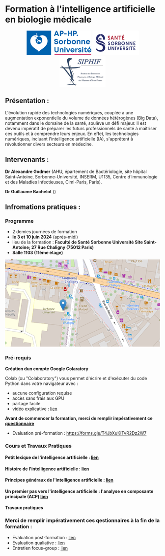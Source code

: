 # Formation à l'intelligence artificielle en biologie médicale

<p align="center">
  <img src="Images/logo_sorbonne_aphp.jpg" width=ZZ" height="80">
  <img src="Images/SU-sorbonne.webp" width="150" height="80">
  <img src="Images/siphif.jpg" width="150" height="100">
</p>

<p align="center">
  
</p>


## Présentation :
L'évolution rapide des technologies numériques, couplée à une augmentation exponentielle du volume de données hétérogènes (Big Data), notamment dans le domaine de la santé, soulève un défi majeur. Il est devenu impératif de préparer les futurs professionnels de santé à maîtriser ces outils et à comprendre leurs enjeux. En effet, les technologies numériques, incluant l'intelligence artificielle (IA), s'apprêtent à révolutionner divers secteurs en médecine.

## Intervenants :
**Dr Alexandre Godmer** (AHU, épartement de Bactériologie, site hôpital Saint-Antoine, Sorbonne-Université, INSERM, U1135, Centre d’Immunologie et des Maladies Infectieuses, Cimi-Paris, Paris).

**Dr Guillaume Bachelot** () 

## Infromations pratiques :

### Programme
- 2 demies journées de formation 
- **le 3 et 10 juin 2024** (après-midi)
- lieu de la formation : **Faculté de Santé Sorbonne Université Site Saint-Antoine; 27 Rue Chaligny (75012 Paris)**
- **Salle 1103 (11ème étage)**
<p align="center">
  <img src="Images/lieuSU.png">
</p>


### Pré-requis
**Création dun compte Google Colaratory**

 Colab (ou "Colaboratory") vous permet d'écrire et d'exécuter du code Python dans votre navigateur avec :

- aucune configuration requise
- accès sans frais aux GPU
- partage facile
- vidéo explicative : [lien](https://www.youtube.com/watch?v=inN8seMm7UI)

**Avant de commencer la formation, merci de remplir impérativement ce [questionnaire](https://forms.gle/T4JbXuKiTvR2Dz2W7)**
- Evaluation pré-formation : https://forms.gle/T4JbXuKiTvR2Dz2W7

### Cours et Travaux Pratiques

#### Petit lexique de l'intelligence artificielle : [lien](Cours/lexiqueIA.md)

#### Histoire de l'intelligence artificielle : [lien](Cours/HistoireIA.md)

#### Principes généraux de l'intelligence artificielle : [lien](Cours/PGIA.md)

#### Un premier pas vers l'intelligence artificielle : l'analyse en composante principale (ACP) [lien](Cours/HistoireIA.md)

#### Travaux pratiques

### Merci de remplir impérativement ces qestionnaires à la fin de la formation :
- Evaluation post-formation : [lien](https://forms.gle/BMfgQwdiQMFd1XJZ8)
- Evaluation qualiative : [lien](https://forms.gle/7t5U6ZEfNQ8B6Ax7A)
- Entretien focus-group : [lien](https://forms.gle/EfqNN5AKpHWHXUgZ7)
